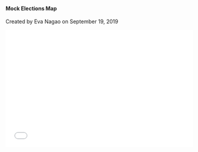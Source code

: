 <h4>Mock Elections Map</h4>

Created by Eva Nagao on September 19, 2019

<iframe width="100%" height="315" src="qgis2web/index.html" frameborder="0" allowfullscreen=""></iframe>
